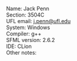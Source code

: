 Name: Jack Penn\
Section: 3504C\
UFL email: j.penn@ufl.edu\
System: Windows\
Compiler: g++\
SFML version: 2.6.2\
IDE: CLion\
Other notes: